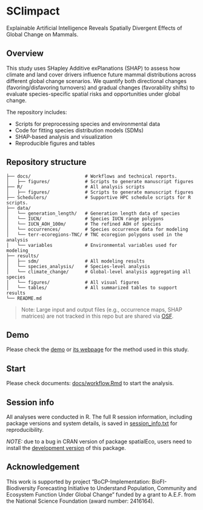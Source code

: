 # SClimpact

Explainable Artificial Intelligence Reveals Spatially Divergent Effects of Global Change on Mammals.

## Overview

This study uses SHapley Additive exPlanations (SHAP) to assess how climate and land cover drivers influence future mammal distributions across different global change scenarios. We quantify both directional changes (favoring/disfavoring turnovers) and gradual changes (favorability shifts) to evaluate species-specific spatial risks and opportunities under global change.

The repository includes:

- Scripts for preprocessing species and environmental data
- Code for fitting species distribution models (SDMs)
- SHAP-based analysis and visualization
- Reproducible figures and tables

## Repository structure

```text
├── docs/                    # Workflows and technical reports.
│   ├── figures/             # Scripts to generate manuscript figures
├── R/                       # All analysis scripts
│   ├── figures/             # Scripts to generate manuscript figures
├── Schedulers/              # Supportive HPC schedule scripts for R scripts.
├── data/
│   └── generation_length/   # Generation length data of species
│   └── IUCN/                # Species IUCN range polygons
│   └── IUCN_AOH_100m/       # The refined AOH of species
│   └── occurrences/         # Species occurrence data for modeling
│   └── terr-ecoregions-TNC/ # TNC ecoregion polygons used in the analysis
│   └── variables            # Environmental variables used for modeling
├── results/
│   ├── sdm/                 # All modeling results
│   └── species_analysis/    # Species-level analysis
│   └── climate_change/      # Global-level analysis aggregating all species
│   └── figures/             # All visual figures
│   └── tables/              # All summarized tables to support results
└── README.md
```

>Note: Large input and output files (e.g., occurrence maps, SHAP matrices) are not tracked in this repo but are shared via [OSF](https://doi.org/10.17605/OSF.IO/7MDJR).

## Demo

Please check the [demo](demo/demo.Rmd) or [its webpage](https://lleisong.github.io/SClimpact/) for the method used in this study.

## Start

Please check documents: [docs/workflow.Rmd](docs/workflow.Rmd) to start the analysis.

## Session info

All analyses were conducted in R. The full R session information, including package versions and system details, is saved in [session_info.txt](session_info.txt) for reproducibility.

*NOTE:* due to a bug in CRAN version of package spatialEco, users need to install the [development version](https://github.com/jeffreyevans/spatialEco) of this package.

## Acknowledgement

This work is supported by project “BoCP-Implementation: BioFI- Biodiversity Forecasting Initiative to Understand Population, Community and Ecosystem Function Under Global Change” funded by a grant to A.E.F. from the National Science Foundation (award number: 2416164).
